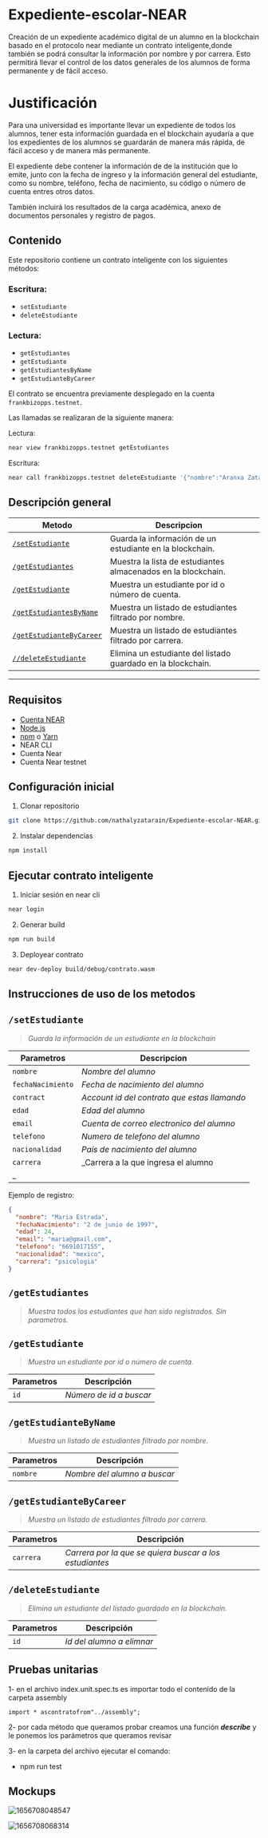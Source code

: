 # Expediente-escolar-NEAR

Creación de un expediente académico digital de un alumno en la blockchain basado en el protocolo near mediante un contrato inteligente,donde también se podrá consultar la información por nombre y por carrera. Esto permitirá llevar el control de los datos generales de los alumnos de forma permanente y de fácil acceso.

# Justificación

Para una universidad es importante llevar un expediente de todos los alumnos, tener esta información guardada en el blockchain ayudaría a que los expedientes de los alumnos se guardarán de manera más rápida, de fácil acceso y de manera más permanente.

El expediente debe contener la información de de la institución que lo emite, junto con la fecha de ingreso y la información general del estudiante, como su nombre, teléfono, fecha de nacimiento, su código o número de cuenta entres otros datos.

También incluirá los resultados de la carga académica, anexo de documentos personales y registro de pagos.

## Contenido

Este repositorio contiene un contrato inteligente con los siguientes métodos:

### Escritura:

* `setEstudiante`
* `deleteEstudiante`

### Lectura:

* `getEstudiantes`
* `getEstudiante`
* `getEstudiantesByName`
* `getEstudianteByCareer`

El contrato se encuentra previamente desplegado en la cuenta `frankbizopps.testnet`.

Las llamadas se realizaran de la siguiente manera:

Lectura:

```sh
near view frankbizopps.testnet getEstudiantes
```

Escritura:

```sh
near call frankbizopps.testnet deleteEstudiante '{"nombre":"Aranxa Zatarain"}'
```

## Descripción general

| Metodo                                            | Descripcion                                                   |  |
| ------------------------------------------------- | ------------------------------------------------------------- | - |
| [`/setEstudiante`](#setEstudiante)                 | Guarda la información de un estudiante en la blockchain.     |  |
| [`/getEstudiantes`](#getEstudiantes)               | Muestra la lista de estudiantes almacenados en la blockchain. |  |
| [`/getEstudiante`](#getEstudiante)                 | Muestra un estudiante por id o número de cuenta.             |  |
| [`/getEstudiantesByName`](#getEstudiantesByName)   | Muestra un listado de estudiantes filtrado por nombre.        |  |
| [`/getEstudianteByCareer`](#getEstudianteByCareer) | Muestra un listado de estudiantes filtrado por carrera.       |  |
| [`//deleteEstudiante`](#deleteEstudiante)          | Elimina un estudiante del listado guardado en la blockchain.  |  |

---

## Requisitos

- [Cuenta NEAR](https://docs.near.org/docs/develop/basics/create-account)
- [Node.js](https://nodejs.org/en/download/package-manager/)
- [npm](https://www.npmjs.com/get-npm) o [Yarn](https://yarnpkg.com/getting-started/install)
- NEAR CLI
- Cuenta Near
- Cuenta Near testnet

## Configuración inicial

1. Clonar repositorio

```bash
git clone https://github.com/nathalyzatarain/Expediente-escolar-NEAR.git
```

2. Instalar dependencias

```bash
npm install
```

## Ejecutar contrato inteligente

1. Iniciar sesión en near cli

```bash
near login
```

2. Generar build

```bash
npm run build
```

3. Deployear contrato

```bash
near dev-deploy build/debug/contrato.wasm
```

## Instrucciones de uso de los metodos

## `/setEstudiante`

> _Guarda la información de un estudiante en la blockchain_

| Parametros          | Descripcion                                    |
| ------------------- | ---------------------------------------------- |
| `nombre`          | _Nombre del alumno_                          |
| `fechaNacimiento` | _Fecha de nacimiento del alumno_             |
| `contract`        | _Account id del contrato que estas llamando_ |
| `edad`            | _Edad del alumno_                            |
| `email`           | _Cuenta de correo electronico del alumno_    |
| `telefono`        | _Numero de telefono del alumno_              |
| `nacionalidad`    | _País de nacimiento del alumno_             |
| `carrera`         | _Carrera a la que ingresa el alumno            |
| _                   |                                                |

Ejemplo de registro:

```json
{
  "nombre": "Maria Estrada",
  "fechaNacimiento": "2 de junio de 1997",
  "edad": 24,
  "email": "maria@gmail.com",
  "telefono": "6691017155",
  "nacionalidad": "mexico",
  "carrera": "psicologia"
}

```

## `/getEstudiantes`

> _Muestra todos los estudiantes que han sido registrados._
> _Sin parametros._

## `/getEstudiante`

> _Muestra un estudiante por id o número de cuenta._

| Parametros | Descripción               |
| ---------- | -------------------------- |
| `id`     | _Número de id a buscar_ |

## `/getEstudianteByName`

> _Muestra un listado de estudiantes filtrado por nombre._

| Parametros | Descripción                   |
| ---------- | ------------------------------ |
| `nombre` | _Nombre del alumno a buscar_ |

## `/getEstudianteByCareer`

> _Muestra un listado de estudiantes filtrado por carrera._

| Parametros  | Descripción                                              |
| ----------- | --------------------------------------------------------- |
| `carrera` | _Carrera por la que se quiera buscar a los estudiantes_ |

## `/deleteEstudiante`

> _Elimina un estudiante del listado guardado en la blockchain._

| Parametros | Descripción                |
| ---------- | --------------------------- |
| `id`     | _Id del alumno a elimnar_ |

## Pruebas unitarias

1- en el archivo index.unit.spec.ts es  importar todo el contenido de la carpeta assembly

```
import * ascontratofrom"../assembly";
```

2- por cada método que queramos probar creamos una función ***describe*** y le ponemos los parámetros que queramos revisar

3- en la carpeta del archivo ejecutar el comando:

* npm run test


## Mockups

![1656708048547](image/README/1656708048547.png)

![1656708068314](image/README/1656708068314.png)
